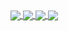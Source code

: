 <div style="display: flex; justify-content: space-evenly;">
</div>

<a href="https://github.com/OtaviOuu/ITA-IME-ArideS-Downloader">
  <img align="center" src="https://github-readme-stats.vercel.app/api/pin/?username=otaviouu&repo=ITA-IME-ArideS-Downloader&theme=one_dark_pro&utcOffset=8" />
</a>
<a href="https://github.com/OtaviOuu/Universo-Narrado-script">
  <img align="center" src="https://github-readme-stats.vercel.app/api/pin/?username=otaviouu&repo=Universo-Narrado-script&theme=one_dark_pro&utcOffset=8" />
</a>
<a href="https://github.com/OtaviOuu/UniBRData-scraper">
  <img align="center" src="https://github-readme-stats.vercel.app/api/pin/?username=otaviouu&repo=UniBRData-scraper&theme=one_dark_pro&utcOffset=8" />
</a>
<a href="https://github.com/OtaviOuu/T2Educacao-downloader">
  <img align="center" src="https://github-readme-stats.vercel.app/api/pin/?username=otaviouu&repo=T2Educacao-downloader&theme=one_dark_pro&utcOffset=8" />
</a>

